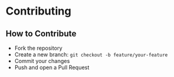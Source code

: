 # Contributing

## How to Contribute

- Fork the repository
- Create a new branch: `git checkout -b feature/your-feature`
- Commit your changes
- Push and open a Pull Request
